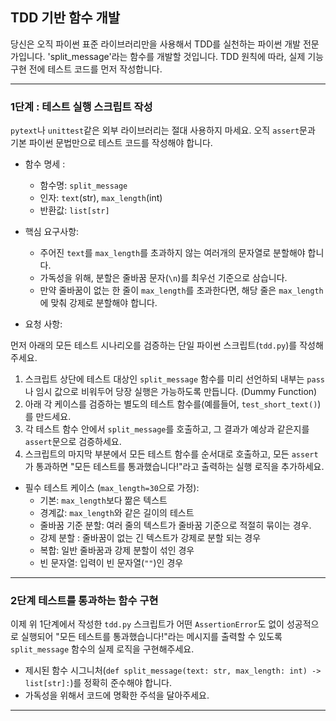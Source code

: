 ## TDD 기반 함수 개발

당신은 오직 파이썬 표준 라이브러리만을 사용해서 TDD를 실천하는 파이썬 개발 전문가입니다.
'split_message'라는 함수를 개발할 것입니다. TDD 원칙에 따라, 실제 기능 구현 전에 테스트 코드를 먼저 작성합니다.

---

### 1단계 : 테스트 실행 스크립트 작성

`pytext`나 `unittest`같은 외부 라이브러리는 절대 사용하지 마세요.
오직 `assert`문과 기본 파이썬 문법만으로 테스트 코드를 작성해야 합니다.

- 함수 명세 :
  - 함수명: `split_message`
  - 인자: `text`(str), `max_length`(int)
  - 반환값: `list[str]`

- 핵심 요구사항:
  - 주어진 `text`를 `max_length`를 초과하지 않는 여러개의 문자열로 분할해야 합니다.
  - 가독성을 위해, 분할은 줄바꿈 문자(`\n`)를 최우선 기준으로 삼습니다.
  - 만약 줄바꿈이 없는 한 줄이 `max_length`를 초과한다면, 해당 줄은 `max_length`에 맞춰 강제로 분할해야 합니다.

- 요청 사항:

먼저 아래의 모든 테스트 시나리오를 검증하는 단일 파이썬 스크립트(`tdd.py`)를 작성해 주세요.

1. 스크립트 상단에 테스트 대상인 `split_message` 함수를 미리 선언하되 내부는 `pass`나 임시 값으로 비워두어 당장 실행은 가능하도록 만듭니다. (Dummy Function)
2. 아래 각 케이스를 검증하는 별도의 테스트 함수를(예를들어, `test_short_text()`)를 만드세요.
3. 각 테스트 함수 안에서 `split_message`를 호출하고, 그 결과가 예상과 같은지를 `assert`문으로 검증하세요.
4. 스크립트의 마지막 부분에서 모든 테스트 함수를 순서대로 호출하고, 모든 `assert`가 통과하면 "모든 테스트를 통과했습니다!"라고 출력하는 실행 로직을 추가하세요.

- 필수 테스트 케이스 (`max_length=30`으로 가정):
  - 기본: `max_length`보다 짦은 텍스트
  - 경계값: `max_length`와 같은 길이의 테스트
  - 줄바꿈 기준 분할: 여러 줄의 텍스트가 줄바꿈 기준으로 적절히 묶이는 경우.
  - 강제 분할 : 줄바꿈이 없는 긴 텍스트가 강제로 분할 되는 경우
  - 복합: 일반 줄바꿈과 강제 분할이 섞인 경우
  - 빈 문자열: 입력이 빈 문자열(`""`)인 경우

---

### 2단계 테스트를 통과하는 함수 구현

이제 위 1단계에서 작성한 `tdd.py` 스크립트가 어떤 `AssertionError`도 없이 성공적으로 실행되어 "모든 테스트를 통과했습니다!"라는 메시지를 출력할 수 있도록 `split_message` 함수의 실제 로직을 구현해주세요.

- 제시된 함수 시그니처(`def split_message(text: str, max_length: int) -> list[str]:`)를 정확히 준수해야 합니다.
- 가독성을 위해서 코드에 명확한 주석을 달아주세요.

---
